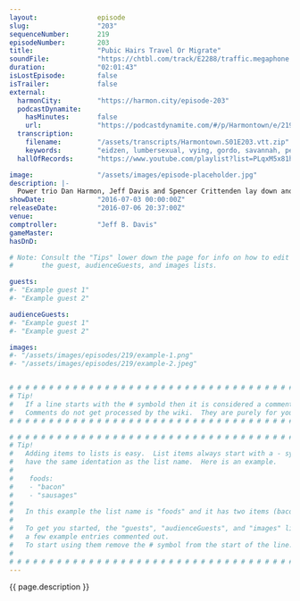 ```yaml
---
layout:               episode
slug:                 "203"
sequenceNumber:       219
episodeNumber:        203
title:                "Pubic Hairs Travel Or Migrate"
soundFile:            "https://chtbl.com/track/E2288/traffic.megaphone.fm/STA6294944934.mp3?updated=1560189832"
duration:             "02:01:43"
isLostEpisode:        false
isTrailer:            false
external:
  harmonCity:         "https://harmon.city/episode-203"
  podcastDynamite:
    hasMinutes:       false
    url:              "https://podcastdynamite.com/#/p/Harmontown/e/219/203"
  transcription:
    filename:         "/assets/transcripts/Harmontown.S01E203.vtt.zip"
    keywords:         "eidzen, lumbersexual, vying, gordo, savannah, pewdiepie, migrate, strangler, balboa, phantasm, chute, pubic, $24, alopecia, biome, prizes, doop, amaze, vacuumed, walk-in, peoples, migration, praising, hairs, snapchat"
  hallOfRecords:      "https://www.youtube.com/playlist?list=PLqxM5x81hNOY7WKfzSEdOxjYt-8KqZtRe"

image:                "/assets/images/episode-placeholder.jpg"
description: |-
  Power trio Dan Harmon, Jeff Davis and Spencer Crittenden lay down another classic episode of Harmon.
showDate:             "2016-07-03 00:00:00Z"
releaseDate:          "2016-07-06 20:37:00Z"
venue:                
comptroller:          "Jeff B. Davis"
gameMaster:           
hasDnD:               

# Note: Consult the "Tips" lower down the page for info on how to edit
#       the guest, audienceGuests, and images lists.

guests:
#- "Example guest 1"
#- "Example guest 2"

audienceGuests:
#- "Example guest 1"
#- "Example guest 2"

images:
#- "/assets/images/episodes/219/example-1.png"
#- "/assets/images/episodes/219/example-2.jpeg"


# # # # # # # # # # # # # # # # # # # # # # # # # # # # # # # # # # # # # # # # # # # # #
# Tip!
#   If a line starts with the # symbold then it is considered a comment.
#   Comments do not get processed by the wiki.  They are purely for your information.
# # # # # # # # # # # # # # # # # # # # # # # # # # # # # # # # # # # # # # # # # # # # #

# # # # # # # # # # # # # # # # # # # # # # # # # # # # # # # # # # # # # # # # # # # # #
# Tip!
#   Adding items to lists is easy.  List items always start with a - symbol and have
#   have the same identation as the list name.  Here is an example.
#
#    foods:
#    - "bacon"
#    - "sausages"
#
#   In this example the list name is "foods" and it has two items (bacon, and sausages).
#
#   To get you started, the "guests", "audienceGuests", and "images" lists below have
#   a few example entries commented out.
#   To start using them remove the # symbol from the start of the line.
#
# # # # # # # # # # # # # # # # # # # # # # # # # # # # # # # # # # # # # # # # # # # # #
---
```


<!-- The episode description will be rendered here -->
{{ page.description }}

<!-- Add your content BELOW here -->
<!-- vvvvvvvvvvvvvvvvvvvvvvvvvvv -->




<!-- ^^^^^^^^^^^^^^^^^^^^^^^^^^^ -->
<!-- Add your content ABOVE here -->

<!-- The episode gallery will be rendered here -->